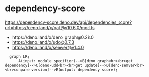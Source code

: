 # dependency-score

https://dependency-score.deno.dev/api/dependencies_score?url=https://deno.land/x/oak@v10.6.0/mod.ts

- https://deno.land/x/deno_graph@0.28.0
- https://deno.land/x/udd@0.7.3
- https://deno.land/x/semver@v1.4.0

```mermaid
  graph LR;
      A(input: module specifier)-->B[deno_graph<br><br>get dependency]-->C[deno-udd<br><br>get update]-->D[deno-semver<br><br>conpare version]-->E(output: dependency score);
```
